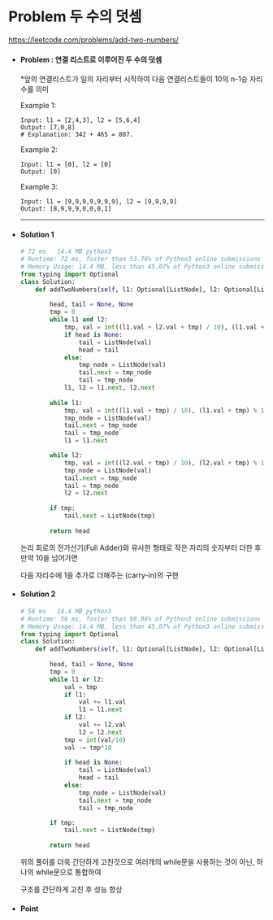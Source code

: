 # Problem 두 수의 덧셈

https://leetcode.com/problems/add-two-numbers/



- #### Problem : 연결 리스트로 이루어진 두 수의 덧셈

  *앞의 연결리스트가 일의 자리부터 시작하여 다음 연결리스트들이 10의 n-1승 자리수를 의미

  

  Example 1:

    ```
  Input: l1 = [2,4,3], l2 = [5,6,4]
  Output: [7,0,8]
   # Explanation: 342 + 465 = 807.
    ```

  Example 2:

    ```
  Input: l1 = [0], l2 = [0]
  Output: [0]
    ```

  Example 3:

  ```
  Input: l1 = [9,9,9,9,9,9,9], l2 = [9,9,9,9]
  Output: [8,9,9,9,0,0,0,1]
  ```

  --------------------------------------------------

  

- #### Solution 1

  ```python
  # 72 ms	14.4 MB	python3
  # Runtime: 72 ms, faster than 53.76% of Python3 online submissions for Add Two Numbers.
  # Memory Usage: 14.4 MB, less than 45.07% of Python3 online submissions for Add Two Numbers.
  from typing import Optional
  class Solution:
      def addTwoNumbers(self, l1: Optional[ListNode], l2: Optional[ListNode]) -> Optional[ListNode]:
          
          head, tail = None, None
          tmp = 0
          while l1 and l2:
              tmp, val = int((l1.val + l2.val + tmp) / 10), (l1.val + l2.val + tmp) % 10
              if head is None:
                  tail = ListNode(val)
                  head = tail
              else:
                  tmp_node = ListNode(val)
                  tail.next = tmp_node
                  tail = tmp_node
              l1, l2 = l1.next, l2.next
          
          while l1:
              tmp, val = int((l1.val + tmp) / 10), (l1.val + tmp) % 10
              tmp_node = ListNode(val)
              tail.next = tmp_node
              tail = tmp_node
              l1 = l1.next
  
          while l2:
              tmp, val = int((l2.val + tmp) / 10), (l2.val + tmp) % 10
              tmp_node = ListNode(val)
              tail.next = tmp_node
              tail = tmp_node
              l2 = l2.next
          
          if tmp:
              tail.next = ListNode(tmp)
          
          return head
  ```

  논리 회로의 전가산기(Full Adder)와 유사한 형태로 작은 자리의 숫자부터 더한 후 만약 10을 넘어가면 

  다음 자리수에 1을 추가로 더해주는 (carry-in)의 구현

  

- #### Solution 2

  ```python
  # 56 ms	14.4 MB	python3
  # Runtime: 56 ms, faster than 98.96% of Python3 online submissions for Add Two Numbers.
  # Memory Usage: 14.4 MB, less than 45.07% of Python3 online submissions for Add Two Numbers.
  from typing import Optional
  class Solution:
      def addTwoNumbers(self, l1: Optional[ListNode], l2: Optional[ListNode]) -> Optional[ListNode]:
          
          head, tail = None, None
          tmp = 0
          while l1 or l2:
              val = tmp
              if l1:
                  val += l1.val
                  l1 = l1.next
              if l2:
                  val += l2.val
                  l2 = l2.next
              tmp = int(val/10)  
              val -= tmp*10
              
              if head is None:
                  tail = ListNode(val)
                  head = tail
              else:
                  tmp_node = ListNode(val)
                  tail.next = tmp_node
                  tail = tmp_node
  
          if tmp:
              tail.next = ListNode(tmp)
          
          return head
  ```

  위의 풀이를 더욱 간단하게 고친것으로 여러개의 while문을 사용하는 것이 아닌, 하나의 while문으로 통합하여

  구조를 간단하게 고친 후 성능 향상

  

- #### Point

  